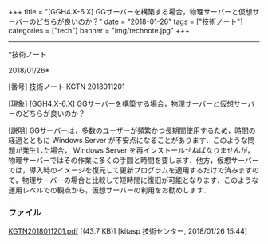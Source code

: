 ﻿+++
title = "[GGH4.X-6.X] GGサーバーを構築する場合，物理サーバーと仮想サーバーのどちらが良いのか？"
date = "2018-01-26"
tags = ["技術ノート"]
categories = ["tech"]
banner = "img/technote.jpg"
+++

-----------------------------------------------------------------------------------------------------------------------------

*技術ノート

2018/01/26*


[番号]
技術ノート KGTN 2018011201

[現象]
[GGH4.X-6.X]
GGサーバーを構築する場合，物理サーバーと仮想サーバーのどちらが良いのか？

[説明]
GGサーバーは，多数のユーザーが頻繁かつ長期間使用するため，時間の経過とともに
Windows Server
が不安点になることがあります．このような問題が発生した場合， Windows
Server
を再インストールせねばなりませんが，物理サーバーではその作業に多くの手間と時間を要します．他方，仮想サーバーでは，導入時のイメージを復元して更新プログラムを適用するだけで済みますので，物理サーバーの場合と比較して短時間に復旧が可能となります．このような運用レベルでの観点から，仮想サーバーの利用をお勧めします．


### ファイル

 
 


[KGTN2018011201.pdf](http://techreport.kitasp.net/attachments/download/3961/KGTN2018011201.pdf)
 [(43.7 KB)] [kitasp 技術センター, 2018/01/26
15:44]


 


 

